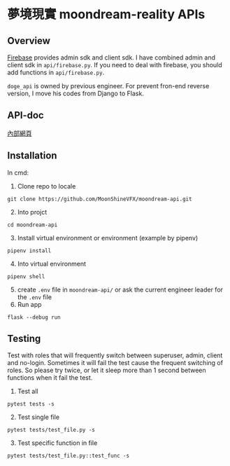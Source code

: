 # 夢境現實 moondream-reality APIs

## Overview
[Firebase](https://firebase.google.com) provides admin sdk and client sdk.
I have combined admin and client sdk in `api/firebase.py`. 
If you need to deal with firebase, you should add functions in `api/firebase.py`.

`doge_api` is owned by previous engineer. For prevent fron-end reverse version, I move his codes from Django to Flask. 

## API-doc
[內部網頁](http://192.168.8.65/apidoc/pages/moondream/index.html)


## Installation

In cmd:

1. Clone repo to locale
```
git clone https://github.com/MoonShineVFX/moondream-api.git
```
2. Into projct
```
cd moondream-api
```
3. Install virtual environment or environment (example by pipenv)
```
pipenv install
```
4. Into virtual environment
```
pipenv shell
```
5. create `.env` file in `moondream-api/` or ask the current engineer leader for the `.env` file
6. Run app
```
flask --debug run
```

## Testing
Test with roles that will frequently switch between superuser, admin, client and no-login. Sometimes it will fail the test cause the frequent switching of roles. So please try twice, or let it sleep more than 1 second between functions when it fail the test.


1. Test all
```
pytest tests -s
```
2. Test single file
```
pytest tests/test_file.py -s
```
3. Test specific function in file
```
pytest tests/test_file.py::test_func -s
```

